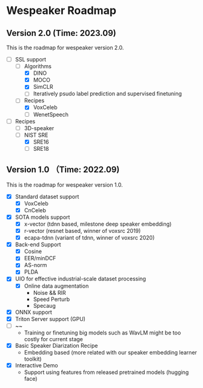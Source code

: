 # Wespeaker Roadmap


## Version 2.0 (Time: 2023.09)
This is the roadmap for wespeaker version 2.0.


- [ ] SSL support
  - [ ] Algorithms
    - [x] DINO
    - [x] MOCO
    - [x] SimCLR
    - [ ] Iteratively psudo label prediction and supervised finetuning 
  - [ ] Recipes
    - [x] VoxCeleb
    - [ ] WenetSpeech
    
- [ ] Recipes
  - [ ] 3D-speaker
  - [ ] NIST SRE
    - [x] SRE16
    - [ ] SRE18
  
## Version 1.0 （Time: 2022.09)

This is the roadmap for wespeaker version 1.0.


- [x] Standard dataset support
    - [x] VoxCeleb
    - [x] CnCeleb
- [x] SOTA models support
    - [x] x-vector (tdnn based, milestone deep speaker embedding)
    - [x] r-vector (resnet based, winner of voxsrc 2019)
    - [x] ecapa-tdnn (variant of tdnn, winner of voxsrc 2020)
- [x] Back-end Support
    - [x] Cosine
    - [x] EER/minDCF
    - [x] AS-norm
    - [x] PLDA
- [x] UIO for effective industrial-scale dataset processing
    - [x] Online data augmentation
        -  Noise && RIR
        -  Speed Perturb
        -  Specaug
- [x] ONNX support
- [x] Triton Server support (GPU)
- [ ] ~~
    - Training or finetuning big models such as WavLM might be too costly for current stage
- [x] Basic Speaker Diarization Recipe
    - Embedding based (more related with our speaker embedding learner toolkit)
- [x] Interactive Demo
    - Support using features from released pretrained models (hugging face)
